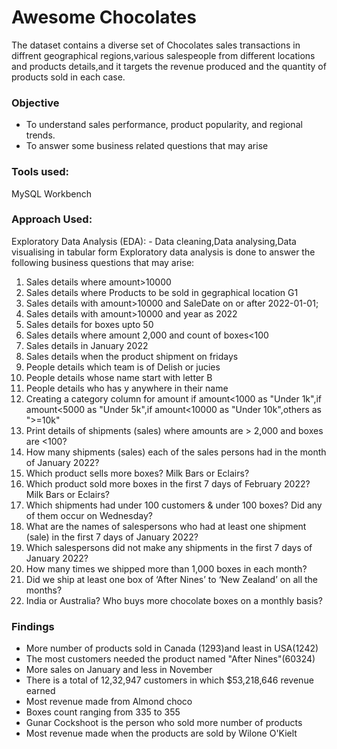 # Awesome Chocolates
The dataset contains a diverse set of Chocolates sales transactions in diffrent geographical regions,various salespeople from different locations and products details,and it targets the revenue produced and the quantity of products sold in each case. 

### Objective
- To understand sales performance, product popularity, and regional trends.
- To answer some business related questions that may arise

### Tools used:
MySQL Workbench 

### Approach Used:

Exploratory Data Analysis (EDA): - Data cleaning,Data analysing,Data visualising in tabular form
Exploratory data analysis is done to answer the following business questions that may arise:  

1)  Sales details where amount>10000   
2)  Sales details where Products to be sold in gegraphical location G1    
3)  Sales details with amount>10000 and SaleDate on or after 2022-01-01;
4)  Sales details with amount>10000 and year as 2022         
5)  Sales details for boxes upto 50          
6)  Sales details where amount 2,000 and count of boxes<100        
7)  Sales details in January 2022          
8)  Sales details when the product shipment on fridays             
9)  People details which team is of Delish or jucies            
10) People details whose name start with letter B                  
11) People details who has y anywhere in their name
12) Creating a category column for amount if amount<1000 as "Under 1k",if amount<5000 as "Under 5k",if amount<10000 as "Under 10k",others as ">=10k"          
13) Print details of shipments (sales) where amounts are > 2,000 and boxes are <100?       
14) How many shipments (sales) each of the sales persons had in the month of January 2022?         
15) Which product sells more boxes? Milk Bars or Eclairs?           
16) Which product sold more boxes in the first 7 days of February 2022? Milk Bars or Eclairs?       
17) Which shipments had under 100 customers & under 100 boxes? Did any of them occur on Wednesday?          
18) What are the names of salespersons who had at least one shipment (sale) in the first 7 days of January 2022?         
19) Which salespersons did not make any shipments in the first 7 days of January 2022?      
20) How many times we shipped more than 1,000 boxes in each month?           
21) Did we ship at least one box of ‘After Nines’ to ‘New Zealand’ on all the months?            
22) India or Australia? Who buys more chocolate boxes on a monthly basis?


### Findings
- More number of products sold in Canada (1293)and least in USA(1242)
- The most customers needed the product named "After Nines"(60324)
- More sales on January and less in November
- There is a total of 12,32,947 customers in which $53,218,646 revenue earned
- Most revenue made from Almond choco 
- Boxes count ranging from 335 to 355
- Gunar Cockshoot is the person who sold more number of products
- Most revenue made when the products are sold by Wilone O'Kielt
